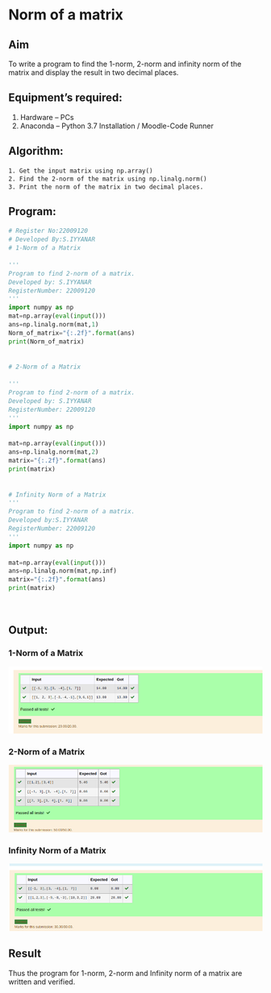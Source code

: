 # Norm of a matrix
## Aim
To write a program to find the 1-norm, 2-norm and infinity norm of the matrix and display the result in two decimal places.
## Equipment’s required:
1.	Hardware – PCs
2.	Anaconda – Python 3.7 Installation / Moodle-Code Runner
## Algorithm:
	1. Get the input matrix using np.array()   
    2. Find the 2-norm of the matrix using np.linalg.norm()
	3. Print the norm of the matrix in two decimal places.
## Program:
```Python
# Register No:22009120
# Developed By:S.IYYANAR
# 1-Norm of a Matrix

'''
Program to find 2-norm of a matrix.
Developed by: S.IYYANAR
RegisterNumber: 22009120
'''
import numpy as np
mat=np.array(eval(input()))
ans=np.linalg.norm(mat,1)
Norm_of_matrix="{:.2f}".format(ans)
print(Norm_of_matrix)


# 2-Norm of a Matrix

'''
Program to find 2-norm of a matrix.
Developed by: S.IYYANAR
RegisterNumber: 22009120
'''
import numpy as np

mat=np.array(eval(input()))
ans=np.linalg.norm(mat,2)
matrix="{:.2f}".format(ans)
print(matrix)


# Infinity Norm of a Matrix
'''
Program to find 2-norm of a matrix.
Developed by:S.IYYANAR 
RegisterNumber: 22009120
'''
import numpy as np

mat=np.array(eval(input()))
ans=np.linalg.norm(mat,np.inf)
matrix="{:.2f}".format(ans)
print(matrix)




```
## Output:
### 1-Norm of a Matrix
![OUTPUT](./output%201%20norm%20of%20a%20matrix.png)

### 2-Norm of a Matrix
![OUTPUT](./output%202%20norm%20of%20a%20matrix.png)

### Infinity Norm of a Matrix
![OUTPUT](./output%203%20norm%20of%20a%20matrix.png)

## Result
Thus the program for 1-norm, 2-norm and Infinity norm of a matrix are written and verified.
